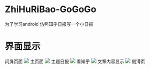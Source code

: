# ZhiHuRiBao-GoGoGo
为了学习android 仿照知乎日报写一个小日报

# 界面显示
闪屏页面
![](http://i.imgur.com/gXw77Ps.png)
主页面
![](http://i.imgur.com/d6x0BQf.png)
主题日报
![](http://i.imgur.com/OTOdajt.png)
看知乎
![](http://i.imgur.com/rkydM42.png)
文章内容显示
![](http://i.imgur.com/oAEjccy.png)
侧滑页



